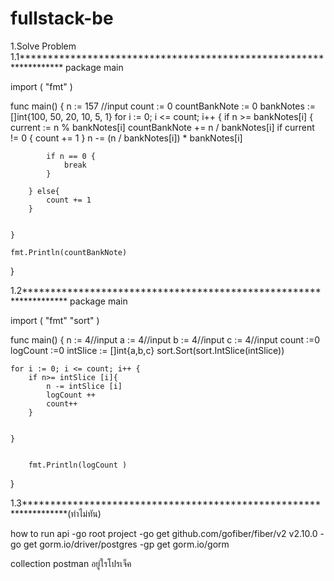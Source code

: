 # fullstack-be
1.Solve Problem
1.1******************************************************************
package main

import (
	"fmt"
)

func main() {
	n := 157 //input
	count := 0
	countBankNote := 0
	bankNotes := []int{100, 50, 20, 10, 5, 1}
	for i := 0; i <= count; i++ {
		if n >= bankNotes[i] {
			current := n % bankNotes[i]
			countBankNote += n / bankNotes[i]
			if current != 0 {
				count += 1
			}
			n -= (n / bankNotes[i]) * bankNotes[i]

			if n == 0 {
				break
			}

		} else{
			count += 1
		}
		

	}

	fmt.Println(countBankNote)
}

1.2******************************************************************
package main

import (
	"fmt"
	"sort"
)

func main() {
	n := 4//input
	a := 4//input
	b := 4//input
	c := 4//input
	count :=0
	logCount :=0
	intSlice := []int{a,b,c}
    	sort.Sort(sort.IntSlice(intSlice))
	
	for i := 0; i <= count; i++ {
		if n>= intSlice [i]{
			n -= intSlice [i]
			logCount ++
			count++
		}
		
		 
	}
	
	
    	fmt.Println(logCount )
}

1.3******************************************************************(ทำไม่ทัน)

how to run api
-go root project 
-go get github.com/gofiber/fiber/v2 v2.10.0
-go get gorm.io/driver/postgres
-gp get gorm.io/gorm

collection postman อยู่ใรโปรเจ็ค



